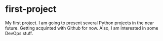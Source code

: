 # first-project
My first project. I am going to present several Python projects in the near future. Getting acquinted with Github for now. Also, I am interested in some DevOps stuff.
